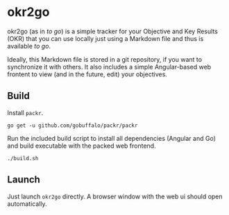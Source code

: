 # okr2go

okr2go (as in *to go*)  is a simple tracker for your Objective and Key Results (OKR) that you can use locally just using a Markdown file and thus is available *to go*.

Ideally, this Markdown file is stored in a git repository, if you want to synchronize it with others. It also includes a simple Angular-based web frontent to view (and in the future, edit) your objectives.

## Build

Install `packr`.

```
go get -u github.com/gobuffalo/packr/packr
```

Run the included build script to install all dependencies (Angular and Go) and build executable with the packed web frontend.

```
./build.sh
```

## Launch

Just launch `okr2go` directly. A browser window with the web ui should open automatically.
